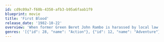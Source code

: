 ```yaml
---
id: cd9c09a7-f60b-4350-afb3-b95a6faab1f9
blueprint: movie
title: 'First Blood'
release_date: '1982-10-22'
overview: 'When former Green Beret John Rambo is harassed by local law enforcement and arrested for vagrancy, the Vietnam vet snaps, runs for the hills and rat-a-tat-tats his way into the action-movie hall of fame. Hounded by a relentless sheriff, Rambo employs heavy-handed guerilla tactics to shake the cops off his tail.'
genres: '[{"id": 28, "name": "Action"}, {"id": 12, "name": "Adventure"}, {"id": 53, "name": "Thriller"}, {"id": 10752, "name": "War"}]'
---
```

